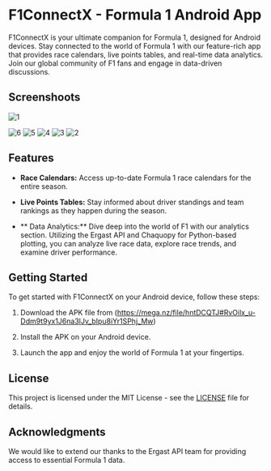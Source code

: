# F1ConnectX - Formula 1 Android App

F1ConnectX is your ultimate companion for Formula 1, designed for Android devices. Stay connected to the world of Formula 1 with our feature-rich app that provides race calendars, live points tables, and real-time data analytics. Join our global community of F1 fans and engage in data-driven discussions.

## Screenshoots
![1](https://github.com/MXNOJBE/F1ConnectX_Android/assets/71591667/859fe0da-b968-4ee3-96d8-41099a0d5414)

![6](https://github.com/MXNOJBE/F1ConnectX_Android/assets/71591667/91829973-5ecf-43f6-9595-386be108dddf)
![5](https://github.com/MXNOJBE/F1ConnectX_Android/assets/71591667/da4dc27a-bf0d-429d-9c04-18213187d220)
![4](https://github.com/MXNOJBE/F1ConnectX_Android/assets/71591667/530e06d0-a19d-4951-9856-9ae4396600e4)
![3](https://github.com/MXNOJBE/F1ConnectX_Android/assets/71591667/0ed5d426-35ea-48c6-b1db-4a57c3eea02d)
![2](https://github.com/MXNOJBE/F1ConnectX_Android/assets/71591667/e29c8d6f-4474-4f19-a55f-90f2404fd62d)

## Features

- **Race Calendars:** Access up-to-date Formula 1 race calendars for the entire season.

- **Live Points Tables:** Stay informed about driver standings and team rankings as they happen during the season.

- ** Data Analytics:** Dive deep into the world of F1 with our analytics section. Utilizing the Ergast API and Chaquopy for Python-based plotting, you can analyze live race data, explore race trends, and examine driver performance.

## Getting Started

To get started with F1ConnectX on your Android device, follow these steps:

1. Download the APK file from (https://mega.nz/file/hntDCQTJ#RvOilx_u-Ddm9t9yx1J6na3lJv_bIpu8iYr1SPhj_Mw)

2. Install the APK on your Android device.

3. Launch the app and enjoy the world of Formula 1 at your fingertips.

## License

This project is licensed under the MIT License - see the [LICENSE](LICENSE) file for details.

## Acknowledgments

We would like to extend our thanks to the Ergast API team for providing access to essential Formula 1 data.

